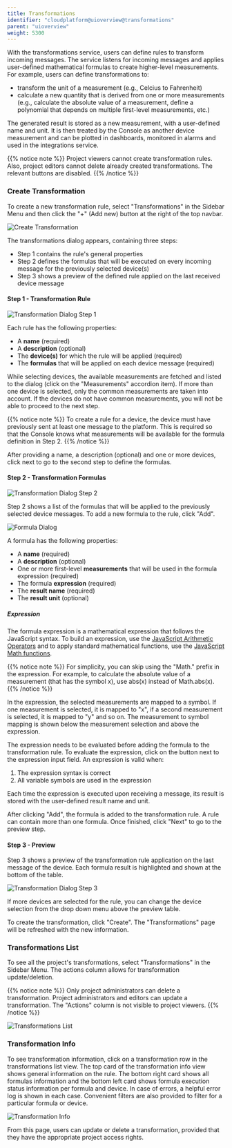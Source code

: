 ```yaml
---
title: Transformations
identifier: "cloudplatform@uioverview@transformations"
parent: "uioverview"
weight: 5300
---
```


With the transformations service, users can define rules to transform incoming messages. The service listens for incoming messages and applies user-defined mathematical formulas to create higher-level measurements. For example, users can define transformations to:

- transform the unit of a measurement (e.g., Celcius to Fahrenheit)
- calculate a new quantity that is derived from one or more measurements (e.g., calculate the absolute value of a measurement, define a polynomial that depends on multiple first-level measurements, etc.)

The generated result is stored as a new measurement, with a user-defined name and unit. It is then treated by the Console as another device measurement and can be plotted in dashboards, monitored in alarms and used in the integrations service.

{{% notice note %}}
Project viewers cannot create transformation rules. Also, project editors cannot delete already created transformations. The relevant buttons are disabled.
{{% /notice %}}

### Create Transformation

To create a new transformation rule, select "Transformations" in the Sidebar Menu and then click the "+" (Add new) button at the right of the top navbar.

![Create Transformation](/images/transformations/create_transformation.png)

The transformations dialog appears, containing three steps:

- Step 1 contains the rule's general properties
- Step 2 defines the formulas that will be executed on every incoming message for the previously selected device(s)
- Step 3 shows a preview of the defined rule applied on the last received device message

#### Step 1 - Transformation Rule

![Transformation Dialog Step 1](/images/transformations/transformation_dialog_step_1.png?width=30pc)

Each rule has the following properties:

- A **name** (required)
- A **description** (optional)
- The **device(s)** for which the rule will be applied (required)
- The **formulas** that will be applied on each device message (required)

While selecting devices, the available measurements are fetched and listed to the dialog (click on the "Measurements" accordion item). If more than one device is selected, only the common measurements are taken into account. If the devices do not have common measurements, you will not be able to proceed to the next step.

{{% notice note %}}
To create a rule for a device, the device must have previously sent at least one message to the platform. This is required so that the Console knows what measurements will be available for the formula definition in Step 2.
{{% /notice %}}

After providing a name, a description (optional) and one or more devices, click next to go to the second step to define the formulas.

#### Step 2 - Transformation Formulas

![Transformation Dialog Step 2](/images/transformations/transformation_dialog_step_2.png?width=30pc)

Step 2 shows a list of the formulas that will be applied to the previously selected device messages. To add a new formula to the rule, click "Add".

![Formula Dialog](/images/transformations/formula_dialog.png?width=30pc)

A formula has the following properties:

- A **name** (required)
- A **description** (optional)
- One or more first-level **measurements** that will be used in the formula expression (required)
- The formula **expression** (required)
- The **result name** (required)
- The **result unit** (optional)

##### Expression

The formula expression is a mathematical expression that follows the JavaScript syntax. To build an expression, use the [JavaScript Arithmetic Operators](https://developer.mozilla.org/en-US/docs/Web/JavaScript/Guide/Expressions_and_operators#arithmetic_operators) and to apply standard mathematical functions, use the [JavaScript Math functions](https://developer.mozilla.org/en-US/docs/Web/JavaScript/Reference/Global_Objects/Math).

{{% notice note %}}
For simplicity, you can skip using the "Math." prefix in the expression. For example, to calculate the absolute value of a measurement (that has the symbol x), use abs(x) instead of Math.abs(x).
{{% /notice %}}

In the expression, the selected measurements are mapped to a symbol. If one measurement is selected, it is mapped to "x", if a second measurement is selected, it is mapped to "y" and so on. The measurement to symbol mapping is shown below the measurement selection and above the expression.

The expression needs to be evaluated before adding the formula to the transformation rule. To evaluate the expression, click on the button next to the expression input field. An expression is valid when:

1. The expression syntax is correct
2. All variable symbols are used in the expression

Each time the expression is executed upon receiving a message, its result is stored with the user-defined result name and unit.

After clicking "Add", the formula is added to the transformation rule. A rule can contain more than one formula. Once finished, click "Next" to go to the preview step.

#### Step 3 - Preview

Step 3 shows a preview of the transformation rule application on the last message of the device. Each formula result is highlighted and shown at the bottom of the table.

![Transformation Dialog Step 3](/images/transformations/transformation_dialog_step_3.png?width=30pc)

If more devices are selected for the rule, you can change the device selection from the drop down menu above the preview table.

To create the transformation, click "Create". The "Transformations" page will be refreshed with the new information.

### Transformations List

To see all the project's transformations, select "Transformations" in the Sidebar Menu. The actions column allows for transformation update/deletion.

{{% notice note %}}
Only project administrators can delete a transformation. Project administrators and editors can update a transformation. The "Actions" column is not visible to project viewers.
{{% /notice %}}

![Transformations List](/images/transformations/transformations_list.png)

### Transformation Info

To see transformation information, click on a transformation row in the transformations list view. The top card of the transformation info view shows general information on the rule. The bottom right card shows all formulas information and the bottom left card shows formula execution status information per formula and device. In case of errors, a helpful error log is shown in each case. Convenient filters are also provided to filter for a particular formula or device.

![Transformation Info](/images/transformations/transformation_info.png)

From this page, users can update or delete a transformation, provided that they have the appropriate project access rights.

